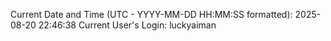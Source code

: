 Current Date and Time (UTC - YYYY-MM-DD HH:MM:SS formatted): 2025-08-20 22:46:38
Current User's Login: luckyaiman

